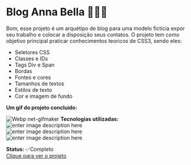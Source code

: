 
# Blog Anna Bella 👩🏻‍💻

Bom, esse projeto é um arquétipo de blog para uma modelo fictícia expor seu trabalho e colocar a disposição seus contatos. O projeto tem como objetivo principal praticar conhecimentos teoricos de CSS3, sendo eles:

 - Seletores CSS
 - Classes e IDs
 - Tags Div e Span
 - Bordas
 - Fontes e cores
 - Tamanhos de textos
 - Estilos de texto
 - Cor e imagem de fundo
  
 **Um gif do projeto concluido:** 
 
![Webp net-gifmaker](https://user-images.githubusercontent.com/52001215/154604444-1ce30481-0fef-41d1-aa02-fdbdd95128b1.gif)
**Tecnologias utilizadas:**  <br>
![enter image description here](https://img.shields.io/badge/HTML5-E34F26?style=for-the-badge&logo=html5&logoColor=white) <br>
![enter image description here](https://img.shields.io/badge/CSS3-1572B6?style=for-the-badge&logo=css3&logoColor=white) <br>
![enter image description here](https://img.shields.io/badge/Visual_Studio_Code-0078D4?style=for-the-badge&logo=visual%20studio%20code&logoColor=white) <br>


**Status:** ✅Completo
<br>
[Clique para ver o projeto](https://mariameir.github.io/blog-anna-bella/)
